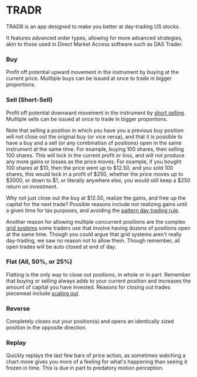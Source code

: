 # TRADR

TRADR is an app designed to make you better at day-trading US stocks.

It features advanced order types, allowing for more advanced strategies, akin to those used in Direct Market Access software such as DAS Trader.

### Buy
Profit off potential upward movement in the instrument by buying at the current price.  Muiltiple buys can be issued at once to trade in bigger proportions.

### Sell (Short-Sell)
Profit off potential downward movement in the instrument by [short selling](https://en.wikipedia.org/wiki/Short_(finance)).  Muiltiple sells can be issued at once to trade in bigger proportions.

Note that selling a position in which you have you a previous buy position will not close out the original buy (or vice versa), and that it is possible to have a buy and a sell (or any combination of positions) open in the same instrument at the same time.  For example, buying 100 shares, then selling 100 shares.  This will lock in the current profit or loss, and will not produce any more gains or losses as the price moves.  For example, if you bought 100 shares at $10, then the price went up to $12.50, and you sold 100 shares, this would lock in a profit of $250, whether the price moves up to $3000, or down to $1, or literally anywhere else, you would still keep a $250 return on investment.

Why not just close out the buy at $12.50, realize the gains, and free up the capital for the next trade?  Possible reasons include not realizing gains until a given time for tax purposes, and avoiding the [pattern day trading rule](https://en.wikipedia.org/wiki/Pattern_day_trader).

Another reason for allowing multiple concurrent positions are the complex [grid systems](https://admiralmarkets.com/education/articles/forex-strategy/forex-grid-trading-strategy-explained) some traders use that involve having dozens of positions open at the same time.  Though you could argue that grid systems aren't really day-trading, we saw no reason not to allow them.  Though remember, all open trades will be auto closed at end of day.

### Flat (All, 50%, or 25%)
Flatting is the only way to close out positions, in whole or in part.  Remember that buying or selling always adds to your current position and increases the amount of capital you have invested. Reasons for closing out trades piecemeal include [scaling out](https://www.investopedia.com/terms/s/scale-out.asp).

### Reverse
Completely closes out your position(s) and opens an identically sized position in the opposite direction.

### Replay
Quickly replays the last few bars of price action, as sometimes watching a chart move gives you more of a feeling for what's happening than seeing it frozen in time.  This is due in part to predatory motion perception.
